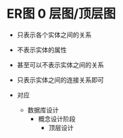 # ER图 0 层图/顶层图

- 只表示各个实体之间的关系
- 不表示实体的属性
- 甚至可以不表示实体之间的关系
- 只表示实体之间的连接关系即可

- 对应
    - 数据库设计
        - 概念设计阶段
            - 顶层设计
